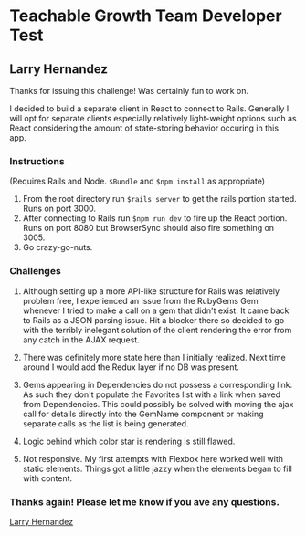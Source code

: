 # Teachable Growth Team Developer Test
## Larry Hernandez

Thanks for issuing this challenge! Was certainly fun to work on.

I decided to build a separate client in React to connect to Rails. 
Generally I will opt for separate clients especially relatively 
light-weight options such as React considering the amount of 
state-storing behavior occuring in this app.   

### Instructions
(Requires Rails and Node. ``` $Bundle ``` and ```$npm install``` 
as appropriate)

1. From the root directory run 
    ``` $rails server ```
    to get the rails portion started. Runs on port 3000.
2. After connecting to Rails run 
    ``` $npm run dev ```
    to fire up the React portion. Runs on port 8080 but BrowserSync should also fire something on 3005.
3. Go crazy-go-nuts.

### Challenges

1. Although setting up a more API-like structure for Rails was relatively
problem free, I experienced an issue from the RubyGems Gem whenever 
I tried to make a call on a gem that didn't exist. It came back to 
Rails as a JSON parsing issue. Hit a blocker there so decided to go 
with the terribly inelegant solution of the client rendering the error
from any catch in the AJAX request.

2. There was definitely more state here than I initially realized. Next 
time around I would add the Redux layer if no DB was present.

3. Gems appearing in Dependencies do not possess a corresponding link.
As such they don't populate the Favorites list with a link when saved 
from Dependencies. This could possibly be solved with moving the ajax 
call for details directly into the GemName component or making separate 
calls as the list is being generated.

3. Logic behind which color star is rendering is still flawed. 

4. Not responsive. My first attempts with Flexbox here worked well with 
static elements. Things got a little jazzy when the elements began to 
fill with content. 

### Thanks again! Please let me know if you ave any questions.

[Larry Hernandez](http://larryh.win)
